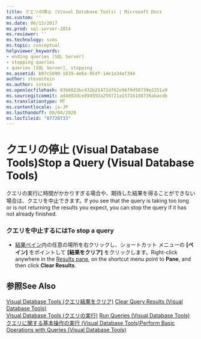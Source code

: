 ```yaml
---
title: クエリの停止 (Visual Database Tools) | Microsoft Docs
ms.custom: ''
ms.date: 06/13/2017
ms.prod: sql-server-2014
ms.reviewer: ''
ms.technology: ssms
ms.topic: conceptual
helpviewer_keywords:
- ending queries [SQL Server]
- stopping queries
- queries [SQL Server], stopping
ms.assetid: b97c5099-1039-4e6a-95df-14e1a34af344
author: stevestein
ms.author: sstein
ms.openlocfilehash: 03b6023bc432b21472df62e96f9d50739e2251a9
ms.sourcegitcommit: ad4d92dce894592a259721a1571b1d8736abacdb
ms.translationtype: MT
ms.contentlocale: ja-JP
ms.lasthandoff: 08/04/2020
ms.locfileid: "87720733"
---
```

# <a name="stop-a-query-visual-database-tools"></a><span data-ttu-id="00e77-102">クエリの停止 (Visual Database Tools)</span><span class="sxs-lookup"><span data-stu-id="00e77-102">Stop a Query (Visual Database Tools)</span></span>
  <span data-ttu-id="00e77-103">クエリの実行に時間がかかりすぎる場合や、期待した結果を得ることができない場合は、クエリを中止できます。</span><span class="sxs-lookup"><span data-stu-id="00e77-103">If you see that the query is taking too long or is not returning the results you expect, you can stop the query if it has not already finished.</span></span>  
  
### <a name="to-stop-a-query"></a><span data-ttu-id="00e77-104">クエリを中止するには</span><span class="sxs-lookup"><span data-stu-id="00e77-104">To stop a query</span></span>  
  
-   <span data-ttu-id="00e77-105">[結果ペイン](visual-database-tools.md)内の任意の場所を右クリックし、ショートカット メニューの **[ペイン]** をポイントして **[結果をクリア]** をクリックします。</span><span class="sxs-lookup"><span data-stu-id="00e77-105">Right-click anywhere in the [Results pane](visual-database-tools.md), on the shortcut menu point to **Pane**, and then click **Clear Results**.</span></span>  
  
## <a name="see-also"></a><span data-ttu-id="00e77-106">参照</span><span class="sxs-lookup"><span data-stu-id="00e77-106">See Also</span></span>  
 <span data-ttu-id="00e77-107">[Visual Database Tools &#40;クエリ結果をクリア&#41;](clear-query-results-visual-database-tools.md) </span><span class="sxs-lookup"><span data-stu-id="00e77-107">[Clear Query Results &#40;Visual Database Tools&#41;](clear-query-results-visual-database-tools.md) </span></span>  
 <span data-ttu-id="00e77-108">[Visual Database Tools &#40;クエリの実行&#41;](run-queries-visual-database-tools.md) </span><span class="sxs-lookup"><span data-stu-id="00e77-108">[Run Queries &#40;Visual Database Tools&#41;](run-queries-visual-database-tools.md) </span></span>  
 [<span data-ttu-id="00e77-109">クエリに関する基本操作の実行 (Visual Database Tools)</span><span class="sxs-lookup"><span data-stu-id="00e77-109">Perform Basic Operations with Queries &#40;Visual Database Tools&#41;</span></span>](perform-basic-operations-with-queries-visual-database-tools.md)  
  
  
